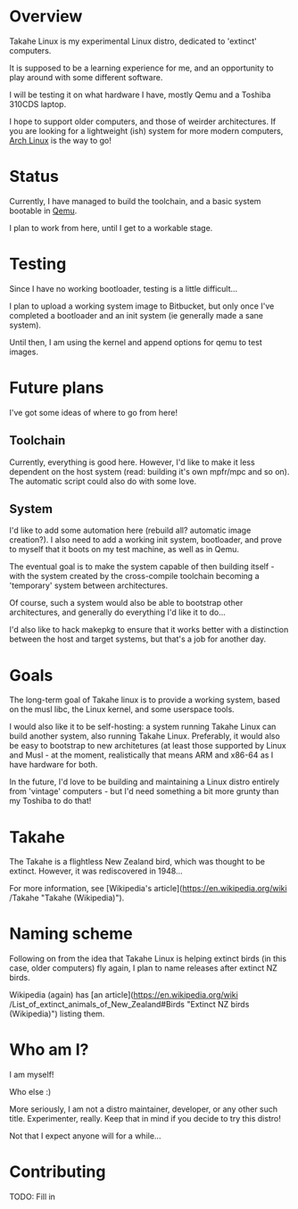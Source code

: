 # Overview #

Takahe Linux is my experimental Linux distro, dedicated to 'extinct' computers.

It is supposed to be a learning experience for me, and an opportunity to play
around with some different software.

I will be testing it on what hardware I have, mostly Qemu and a Toshiba 310CDS
laptop.

I hope to support older computers, and those of weirder architectures. If you
are looking for a lightweight (ish) system for more modern computers, [Arch
Linux](https://www.archlinux.org) is the way to go!


# Status #

Currently, I have managed to build the toolchain, and a basic system bootable
in [Qemu](https://wiki.qemu.org/Main_Page).

I plan to work from here, until I get to a workable stage.


# Testing #

Since I have no working bootloader, testing is a little difficult...

I plan to upload a working system image to Bitbucket, but only once I've
completed a bootloader and an init system (ie generally made a sane system).

Until then, I am using the kernel and append options for qemu to test images.


# Future plans #

I've got some ideas of where to go from here!

## Toolchain ##

Currently, everything is good here. However, I'd like to make it less dependent
on the host system (read: building it's own mpfr/mpc and so on).
The automatic script could also do with some love.

## System ##

I'd like to add some automation here (rebuild all? automatic image creation?).
I also need to add a working init system, bootloader, and prove to myself that
it boots on my test machine, as well as in Qemu.

The eventual goal is to make the system capable of then building itself - with
the system created by the cross-compile toolchain becoming a 'temporary' system
between architectures.

Of course, such a system would also be able to bootstrap other architectures,
and generally do everything I'd like it to do...

I'd also like to hack makepkg to ensure that it works better with a distinction
between the host and target systems, but that's a job for another day.


# Goals #

The long-term goal of Takahe linux is to provide a working system, based on
the musl libc, the Linux kernel, and some userspace tools.

I would also like it to be self-hosting: a system running Takahe Linux can
build another system, also running Takahe Linux.
Preferably, it would also be easy to bootstrap to new architetures (at least
those supported by Linux and Musl - at the moment, realistically that means
ARM and x86-64 as I have hardware for both.

In the future, I'd love to be building and maintaining a Linux distro
entirely from 'vintage' computers - but I'd need something a bit more grunty
than my Toshiba to do that!


# Takahe #

The Takahe is a flightless New Zealand bird, which was thought to be extinct.
However, it was rediscovered in 1948...

For more information, see [Wikipedia's article](https://en.wikipedia.org/wiki
/Takahe "Takahe (Wikipedia)").


# Naming scheme #

Following on from the idea that Takahe Linux is helping extinct birds (in this
case, older computers) fly again, I plan to name releases after extinct NZ
birds.

Wikipedia (again) has [an article](https://en.wikipedia.org/wiki
/List_of_extinct_animals_of_New_Zealand#Birds "Extinct NZ birds (Wikipedia)")
listing them.


# Who am I? #

I am myself!

Who else :)

More seriously, I am not a distro maintainer, developer, or any other such
title. Experimenter, really. Keep that in mind if you decide to try this distro!

Not that I expect anyone will for a while...


# Contributing #

TODO: Fill in

